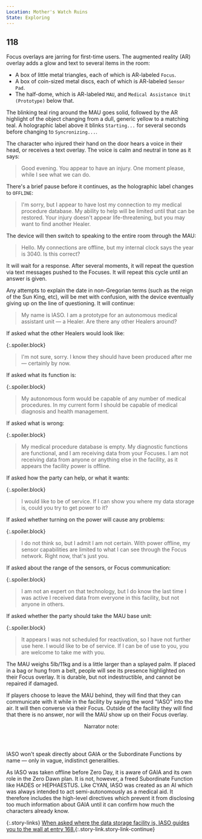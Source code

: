 ```yaml
---
Location: Mother's Watch Ruins
State: Exploring
---
```


## 118

Focus overlays are jarring for first-time users.
The augmented reality (AR) overlay adds a glow and text to several items in the room:

* A box of little metal triangles, each of which is AR-labeled `Focus`.
* A box of coin-sized metal discs, each of which is AR-labeled `Sensor Pad`.
* The half-dome, which is AR-labeled `MAU`, and `Medical Assistance Unit (Prototype)` below that.

The blinking teal ring around the MAU goes solid, followed by the AR highlight of the object changing from a dull, generic yellow to a matching teal.
A holographic label above it blinks `Starting...` for several seconds before changing to `Syncronizing...`.

The character who injured their hand on the door hears a voice in their head, or receives a text overlay.
The voice is calm and neutral in tone as it says:

> Good evening.
> You appear to have an injury.
> One moment please, while I see what we can do.

There's a brief pause before it continues, as the holographic label changes to `OFFLINE`:

> I'm sorry, but I appear to have lost my connection to my medical procedure database.
> My ability to help will be limited until that can be restored.
> Your injury doesn't appear life-threatening, but you may want to find another Healer.

The device will then switch to speaking to the entire room through the MAU:

> Hello.
> My connections are offline, but my internal clock says the year is 3040.
> Is this correct?

It will wait for a response.
After several moments, it will repeat the question via text messages pushed to the Focuses.
It will repeat this cycle until an answer is given.

Any attempts to explain the date in non-Gregorian terms (such as the reign of the Sun King, etc), will be met with confusion, with the device eventually giving up on the line of questioning.
It will continue:

> My name is IASO.
> I am a prototype for an autonomous medical assistant unit — a Healer.
> Are there any other Healers around?

If asked what the other Healers would look like:

{:.spoiler.block}
> I'm not sure, sorry.
> I know they should have been produced after me — certainly by now.

If asked what its function is:

{:.spoiler.block}
> My autonomous form would be capable of any number of medical procedures.
> In my current form I should be capable of medical diagnosis and health management.

If asked what is wrong:

{:.spoiler.block}
> My medical procedure database is empty.
> My diagnostic functions are functional, and I am receiving data from your Focuses.
> I am not receiving data from anyone or anything else in the facility, as it appears the facility power is offline.

If asked how the party can help, or what it wants:

{:.spoiler.block}
> I would like to be of service.
> If I can show you where my data storage is, could you try to get power to it?

If asked whether turning on the power will cause any problems:

{:.spoiler.block}
> I do not think so, but I admit I am not certain.
> With power offline, my sensor capabilities are limited to what I can see through the Focus network.
> Right now, that's just you.

If asked about the range of the sensors, or Focus communication:

{:.spoiler.block}
> I am not an expert on that technology, but I do know the last time I was active I received data from everyone in this facility, but not anyone in others.

If asked whether the party should take the MAU base unit:

{:.spoiler.block}
> It appears I was not scheduled for reactivation, so I have not further use here.
> I would like to be of service.
> If I can be of use to you, you are welcome to take me with you.

The MAU weighs 5lb/11kg and is a little larger than a splayed palm.
If placed in a bag or hung from a belt, people will see its presence highlighted on their Focus overlay.
It is durable, but not indestructible, and cannot be repaired if damaged.

If players choose to leave the MAU behind, they will find that they can communicate with it while in the facility by saying the word "IASO" into the air.
It will then converse via their Focus.
Outside of the facility they will find that there is no answer, nor will the MAU show up on their Focus overlay.

<aside class="narrator-note">
<header>Narrator note:</header>
<p>IASO won't speak directly about GAIA or the Subordinate Functions by name — only in vague, indistinct generalities.</p>
<p>As IASO was taken offline before Zero Day, it is aware of GAIA and its own role in the Zero Dawn plan.
It is not, however, a freed Subordinate Function like HADES or HEPHAESTUS.
Like CYAN, IASO was created as an AI which was always intended to act semi-autonomously as a medical aid.
It therefore includes the high-level directives which prevent it from disclosing too much information about GAIA until it can confirm how much the characters already know.</p>
</aside>

{:.story-links}
[When asked where the data storage facility is, IASO guides you to the wall at entry 168.](168-power-wall.md){:.story-link.story-link-continue}
